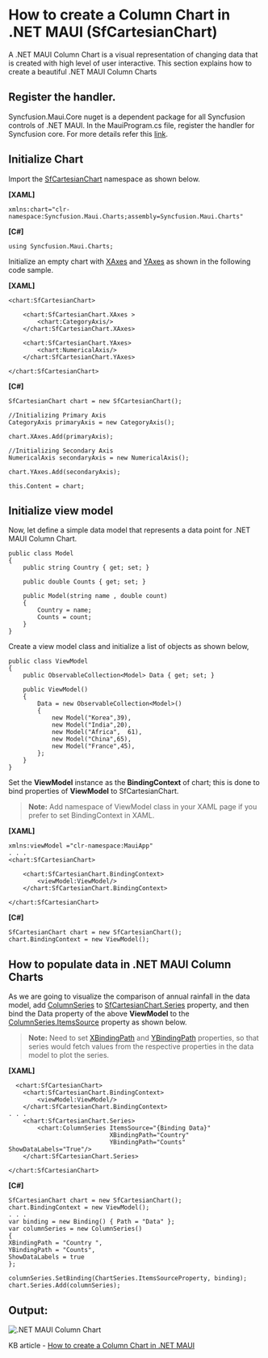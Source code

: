 # How to create a Column Chart in .NET MAUI (SfCartesianChart)
A .NET MAUI Column Chart is a visual representation of changing data that is created with high level of user interactive. This section explains how to create a beautiful .NET MAUI Column Charts

## Register the handler.
Syncfusion.Maui.Core nuget is a dependent package for all Syncfusion controls of .NET MAUI. In the MauiProgram.cs file, register the handler for Syncfusion core. For more details refer this [link](https://help.syncfusion.com/maui/cartesian-charts/getting-started#register-the-handler).

## Initialize Chart
Import the [SfCartesianChart](https://help.syncfusion.com/cr/maui/Syncfusion.Maui.Charts.SfCartesianChart.html?tabs=tabid-1) namespace as shown below.

**[XAML]**

```
xmlns:chart="clr-namespace:Syncfusion.Maui.Charts;assembly=Syncfusion.Maui.Charts"
```

**[C#]**

```
using Syncfusion.Maui.Charts;
```
Initialize an empty chart with [XAxes](https://help.syncfusion.com/cr/maui/Syncfusion.Maui.Charts.SfCartesianChart.html?tabs=tabid-1#Syncfusion_Maui_Charts_SfCartesianChart_PrimaryAxis) and [YAxes](https://help.syncfusion.com/cr/maui/Syncfusion.Maui.Charts.SfCartesianChart.html?tabs=tabid-1#Syncfusion_Maui_Charts_SfCartesianChart_SecondaryAxis) as shown in the following code sample.

**[XAML]**

```
<chart:SfCartesianChart>

    <chart:SfCartesianChart.XAxes >
        <chart:CategoryAxis/>
    </chart:SfCartesianChart.XAxes>

    <chart:SfCartesianChart.YAxes>
        <chart:NumericalAxis/>
    </chart:SfCartesianChart.YAxes>

</chart:SfCartesianChart>

```
**[C#]**

```
SfCartesianChart chart = new SfCartesianChart();

//Initializing Primary Axis
CategoryAxis primaryAxis = new CategoryAxis();

chart.XAxes.Add(primaryAxis);

//Initializing Secondary Axis
NumericalAxis secondaryAxis = new NumericalAxis();

chart.YAxes.Add(secondaryAxis);

this.Content = chart;

```

## Initialize view model
Now, let define a simple data model that represents a data point for .NET MAUI Column Chart.

```
public class Model
{
    public string Country { get; set; }

    public double Counts { get; set; }

    public Model(string name , double count)
    {
        Country = name;
        Counts = count;
    }
}
```

Create a view model class and initialize a list of objects as shown below,

```
public class ViewModel
{
    public ObservableCollection<Model> Data { get; set; }

    public ViewModel()
    {
        Data = new ObservableCollection<Model>()
        {
            new Model("Korea",39),
            new Model("India",20),
            new Model("Africa",  61),
            new Model("China",65),
            new Model("France",45),
        };
    }
}
```

Set the **ViewModel** instance as the **BindingContext** of chart; this is done to bind properties of **ViewModel** to SfCartesianChart.

> **Note:** Add namespace of ViewModel class in your XAML page if you prefer to set BindingContext in XAML.

**[XAML]**

```
xmlns:viewModel ="clr-namespace:MauiApp"
. . .
<chart:SfCartesianChart>

    <chart:SfCartesianChart.BindingContext>
        <viewModel:ViewModel/>
    </chart:SfCartesianChart.BindingContext>

</chart:SfCartesianChart>
```
**[C#]**

```
SfCartesianChart chart = new SfCartesianChart();
chart.BindingContext = new ViewModel();
```

## How to populate data in .NET MAUI Column Charts
As we are going to visualize the comparison of annual rainfall in the data model, add [ColumnSeries](https://help.syncfusion.com/cr/maui/Syncfusion.Maui.Charts.ColumnSeries.html?tabs=tabid-1) to [SfCartesianChart.Series](https://help.syncfusion.com/cr/maui/Syncfusion.Maui.Charts.SfCartesianChart.html#Syncfusion_Maui_Charts_SfCartesianChart_Series) property, and then bind the Data property of the above **ViewModel** to the [ColumnSeries.ItemsSource](https://help.syncfusion.com/cr/maui/Syncfusion.Maui.Charts.ChartSeries.html?&_ga=2.202111828.471182244.1634019879-255829655.1613129491#Syncfusion_Maui_Charts_ChartSeries_ItemsSource) property as shown below.

> **Note:** Need to set [XBindingPath](https://help.syncfusion.com/cr/maui/Syncfusion.Maui.Charts.ChartSeries.html#Syncfusion_Maui_Charts_ChartSeries_XBindingPath) and [YBindingPath](https://help.syncfusion.com/cr/maui/Syncfusion.Maui.Charts.XYDataSeries.html#Syncfusion_Maui_Charts_XYDataSeries_YBindingPath) properties, so that series would fetch values from the respective properties in the data model to plot the series.

**[XAML]**

```
  <chart:SfCartesianChart>
    <chart:SfCartesianChart.BindingContext>
        <viewModel:ViewModel/>
    </chart:SfCartesianChart.BindingContext>
. . .
    <chart:SfCartesianChart.Series>
        <chart:ColumnSeries ItemsSource="{Binding Data}" 
                            XBindingPath="Country" 
                            YBindingPath="Counts" ShowDataLabels="True"/>
    </chart:SfCartesianChart.Series>

</chart:SfCartesianChart> 
```
**[C#]**

```
SfCartesianChart chart = new SfCartesianChart();
chart.BindingContext = new ViewModel();
. . .
var binding = new Binding() { Path = "Data" };
var columnSeries = new ColumnSeries()
{
XBindingPath = "Country ",
YBindingPath = "Counts", 
ShowDataLabels = true
};

columnSeries.SetBinding(ChartSeries.ItemsSourceProperty, binding);
chart.Series.Add(columnSeries);
```

## Output:

![.NET MAUI Column Chart](https://user-images.githubusercontent.com/53489303/200563172-183306ae-bd13-41ae-91fc-f43b4f4926bc.png)

KB article - [How to create a Column Chart in .NET MAUI](https://www.syncfusion.com/kb/12874/how-to-create-a-column-chart-in-net-maui)
